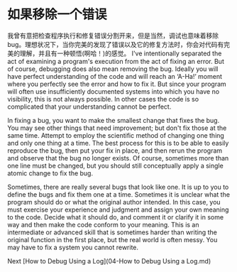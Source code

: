 # 如果移除一个错误

我曾有意把检查程序执行和修复错误分割开来，但是当然，调试也意味着移除bug。理想状况下，当你完美的发现了错误以及它的修复方法时，你会对代码有完美的理解，并且有一种顿悟(啊哈！)的感觉。
I've intentionally separated the act of examining a program's execution from the act of fixing an error. But of course, debugging does also mean removing the bug. Ideally you will have perfect understanding of the code and will reach an ‘A-Ha!’ moment where you perfectly see the error and how to fix it. But since your program will often use insufficiently documented systems into which you have no visibility, this is not always possible. In other cases the code is so complicated that your understanding cannot be perfect.

In fixing a bug, you want to make the smallest change that fixes the bug. You may see other things that need improvement; but don't fix those at the same time. Attempt to employ the scientific method of changing one thing and only one thing at a time. The best process for this is to be able to easily reproduce the bug, then put your fix in place, and then rerun the program and observe that the bug no longer exists. Of course, sometimes more than one line must be changed, but you should still conceptually apply a single atomic change to fix the bug.

Sometimes, there are really several bugs that look like one. It is up to you to define the bugs and fix them one at a time. Sometimes it is unclear what the program should do or what the original author intended. In this case, you must exercise your experience and judgment and assign your own meaning to the code. Decide what it should do, and comment it or clarify it in some way and then make the code conform to your meaning. This is an intermediate or advanced skill that is sometimes harder than writing the original function in the first place, but the real world is often messy. You may have to fix a system you cannot rewrite.

Next [How to Debug Using a Log](04-How to Debug Using a Log.md)
